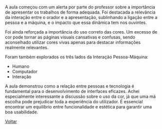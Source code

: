 A aula começou com um alerta por parte do professor sobre a importância de apresentar os trabalhos de forma adequada.
Foi destacada a relevância da interação entre o orador e a apresentação, sublinhando a ligação entre a pessoa e a máquina, e o impacto que essa dinâmica tem nos ouvintes.

Foi ainda reforçada a importância do uso correto das cores. 
Um excesso de cor pode tornar as páginas visuais cansativas e confusas, sendo aconselhado utilizar cores vivas apenas para destacar informações realmente relevantes.

Foram também explorados os três lados da Interação Pessoa-Máquina:

- Humano
- Computador
- Interação

A aula demonstrou como a relação entre pessoas e tecnologia é fundamental para o desenvolvimento de interfaces eficazes. 
Achei especialmente interessante a discussão sobre o uso da cor, já que uma má escolha pode prejudicar toda a experiência do utilizador.
É essencial encontrar um equilíbrio entre funcionalidade e estética para garantir uma boa usabilidade.


[Voltar](../readme.md)
